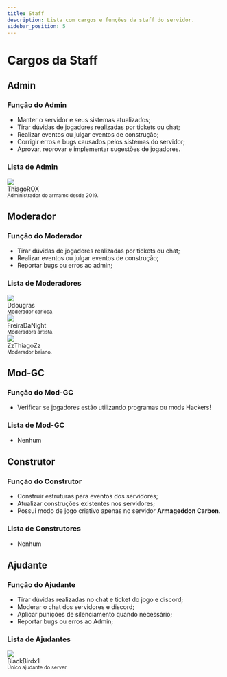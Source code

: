 ```yaml
---
title: Staff
description: Lista com cargos e funções da staff do servidor.
sidebar_position: 5
---
```


# Cargos da Staff

## Admin

### Função do Admin
* Manter o servidor e seus sistemas atualizados;
* Tirar dúvidas de jogadores realizadas por tickets ou chat;
* Realizar eventos ou julgar eventos de construção;
* Corrigir erros e bugs causados pelos sistemas do servidor;
* Aprovar, reprovar e implementar sugestões de jogadores.

### Lista de Admin

<div class="avatar" style={{margin: 10}}>
  <img
    class="avatar__photo avatar__photo--sm"
    src="http://cravatar.eu/avatar/ThiagoROX/128.png" />
  <div class="avatar__intro">
    <div class="avatar__name">ThiagoROX</div>
    <small class="avatar__subtitle">
      Administrador do armamc desde 2019.
    </small>
  </div>
</div>

## Moderador

### Função do Moderador
* Tirar dúvidas de jogadores realizadas por tickets ou chat;
* Realizar eventos ou julgar eventos de construção;
* Reportar bugs ou erros ao admin;

### Lista de Moderadores

<div class="avatar" style={{margin: 10}}>
  <img
    class="avatar__photo avatar__photo--sm"
    src="http://cravatar.eu/avatar/Ddougras/128.png" />
  <div class="avatar__intro">
    <div class="avatar__name">Ddougras</div>
    <small class="avatar__subtitle">
      Moderador carioca.
    </small>
  </div>
</div>
<div class="avatar" style={{margin: 10}}>
  <img
    class="avatar__photo avatar__photo--sm"
    src="http://cravatar.eu/avatar/FreiraDaNight/128.png" />
  <div class="avatar__intro">
    <div class="avatar__name">FreiraDaNight</div>
    <small class="avatar__subtitle">
      Moderadora artista.
    </small>
  </div>
</div>
<div class="avatar" style={{margin: 10}}>
  <img
    class="avatar__photo avatar__photo--sm"
    src="http://cravatar.eu/avatar/ZzThiagoZz/128.png" />
  <div class="avatar__intro">
    <div class="avatar__name">ZzThiagoZz</div>
    <small class="avatar__subtitle">
      Moderador baiano.
    </small>
  </div>
</div>

## Mod-GC

### Função do Mod-GC
* Verificar se jogadores estão utilizando programas ou mods Hackers!

### Lista de Mod-GC
* Nenhum

## Construtor

### Função do Construtor
* Construir estruturas para eventos dos servidores;
* Atualizar construções existentes nos servidores;
* Possui modo de jogo criativo apenas no servidor **Armageddon Carbon**.

### Lista de Construtores
* Nenhum

## Ajudante

### Função do Ajudante
* Tirar dúvidas realizadas no chat e ticket do jogo e discord;
* Moderar o chat dos servidores e discord;
* Aplicar punições de silenciamento quando necessário;
* Reportar bugs ou erros ao Admin;

### Lista de Ajudantes

<div class="avatar" style={{margin: 10}}>
  <img
    class="avatar__photo avatar__photo--sm"
    src="http://cravatar.eu/avatar/BlackBirdx1/128.png" />
  <div class="avatar__intro">
    <div class="avatar__name">BlackBirdx1</div>
    <small class="avatar__subtitle">
      Único ajudante do server.
    </small>
  </div>
</div>